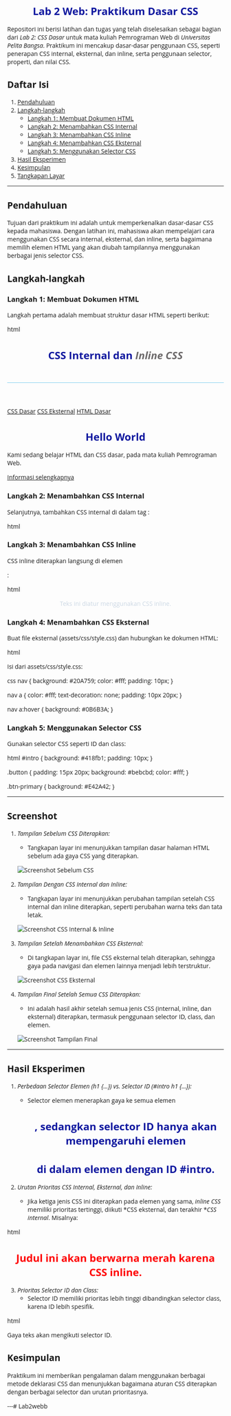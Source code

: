 # Lab 2 Web: Praktikum Dasar CSS

Repositori ini berisi latihan dan tugas yang telah diselesaikan sebagai bagian dari *Lab 2: CSS Dasar* untuk mata kuliah Pemrograman Web di *Universitas Pelita Bangsa*. Praktikum ini mencakup dasar-dasar penggunaan CSS, seperti penerapan CSS internal, eksternal, dan inline, serta penggunaan selector, properti, dan nilai CSS.

## Daftar Isi
1. [Pendahuluan](#pendahuluan)
2. [Langkah-langkah](#langkah-langkah)
   - [Langkah 1: Membuat Dokumen HTML](#langkah-1-membuat-dokumen-html)
   - [Langkah 2: Menambahkan CSS Internal](#langkah-2-menambahkan-css-internal)
   - [Langkah 3: Menambahkan CSS Inline](#langkah-3-menambahkan-css-inline)
   - [Langkah 4: Menambahkan CSS Eksternal](#langkah-4-menambahkan-css-eksternal)
   - [Langkah 5: Menggunakan Selector CSS](#langkah-5-menggunakan-selector-css)
3. [Hasil Eksperimen](#hasil-eksperimen)
4. [Kesimpulan](#kesimpulan)
5. [Tangkapan Layar](#tangkapan-layar)

---

## Pendahuluan

Tujuan dari praktikum ini adalah untuk memperkenalkan dasar-dasar CSS kepada mahasiswa. Dengan latihan ini, mahasiswa akan mempelajari cara menggunakan CSS secara internal, eksternal, dan inline, serta bagaimana memilih elemen HTML yang akan diubah tampilannya menggunakan berbagai jenis selector CSS.

## Langkah-langkah

### Langkah 1: Membuat Dokumen HTML
Langkah pertama adalah membuat struktur dasar HTML seperti berikut:

html
<!DOCTYPE html>
<html lang="en">
<head>
    <meta charset="UTF-8">
    <meta name="viewport" content="width=device-width, initial-scale=1.0">
    <title>CSS Dasar</title>
</head>
<body>
    <header>
        <h1>CSS Internal dan <i>Inline CSS</i></h1>
    </header>
    <nav>
        <a href="lab2_css_dasar.html">CSS Dasar</a>
        <a href="lab2_css_eksternal.html">CSS Eksternal</a>
        <a href="lab1_tag_dasar.html">HTML Dasar</a>
    </nav>
    <div id="intro">
        <h1>Hello World</h1>
        <p>Kami sedang belajar HTML dan CSS dasar, pada mata kuliah Pemrograman Web.</p>
        <a class="button btn-primary" href="#intro">Informasi selengkapnya</a>
    </div>
</body>
</html>


### Langkah 2: Menambahkan CSS Internal
Selanjutnya, tambahkan CSS internal di dalam tag <head>:

html
<style>
    body {
        font-family: 'Open Sans', sans-serif;
    }
    header {
        min-height: 80px;
        border-bottom: 1px solid #77CCEF;
    }
    h1 {
        font-size: 24px;
        color: #0F189F;
        text-align: center;
    }
    h1 i {
        color: #6d6a6b;
    }
</style>


### Langkah 3: Menambahkan CSS Inline
CSS inline diterapkan langsung di elemen <p>:

html
<p style="text-align: center; color: #ccd8e4;">Teks ini diatur menggunakan CSS inline.</p>


### Langkah 4: Menambahkan CSS Eksternal
Buat file eksternal (assets/css/style.css) dan hubungkan ke dokumen HTML:

html
<link rel="stylesheet" href="assets/css/style.css" type="text/css">


Isi dari assets/css/style.css:

css
nav {
    background: #20A759;
    color: #fff;
    padding: 10px;
}

nav a {
    color: #fff;
    text-decoration: none;
    padding: 10px 20px;
}

nav a:hover {
    background: #0B6B3A;
}


### Langkah 5: Menggunakan Selector CSS
Gunakan selector CSS seperti ID dan class:

html
#intro {
    background: #418fb1;
    padding: 10px;
}

.button {
    padding: 15px 20px;
    background: #bebcbd;
    color: #fff;
}

.btn-primary {
    background: #E42A42;
}

---
## Screenshot
1. *Tampilan Sebelum CSS Diterapkan:*
   - Tangkapan layar ini menunjukkan tampilan dasar halaman HTML sebelum ada gaya CSS yang diterapkan.

   ![Screenshot Sebelum CSS](assets/img/1.png)

2. *Tampilan Dengan CSS Internal dan Inline:*
   - Tangkapan layar ini menunjukkan perubahan tampilan setelah CSS internal dan inline diterapkan, seperti perubahan warna teks dan tata letak.

   ![Screenshot CSS Internal & Inline](assets/img/2.png)

3. *Tampilan Setelah Menambahkan CSS Eksternal:*
   - Di tangkapan layar ini, file CSS eksternal telah diterapkan, sehingga gaya pada navigasi dan elemen lainnya menjadi lebih terstruktur.

   ![Screenshot CSS Eksternal](assets/img/3.png)

4. *Tampilan Final Setelah Semua CSS Diterapkan:*
   - Ini adalah hasil akhir setelah semua jenis CSS (internal, inline, dan eksternal) diterapkan, termasuk penggunaan selector ID, class, dan elemen.
   
   ![Screenshot Tampilan Final](assets/img/4.png)
---
## Hasil Eksperimen
1. *Perbedaan Selector Elemen (h1 {...}) vs. Selector ID (#intro h1 {...}):*
   - Selector elemen menerapkan gaya ke semua elemen <h1>, sedangkan selector ID hanya akan mempengaruhi elemen <h1> di dalam elemen dengan ID #intro.

2. *Urutan Prioritas CSS Internal, Eksternal, dan Inline:*
   - Jika ketiga jenis CSS ini diterapkan pada elemen yang sama, *inline CSS* memiliki prioritas tertinggi, diikuti *CSS eksternal, dan terakhir **CSS internal*. Misalnya:

html
<h1 style="color: red;">Judul ini akan berwarna merah karena CSS inline.</h1>


3. *Prioritas Selector ID dan Class:*
   - Selector ID memiliki prioritas lebih tinggi dibandingkan selector class, karena ID lebih spesifik.

html
<p id="paragraf-1" class="text-paragraf">Gaya teks akan mengikuti selector ID.</p>


## Kesimpulan
Praktikum ini memberikan pengalaman dalam menggunakan berbagai metode deklarasi CSS dan menunjukkan bagaimana aturan CSS diterapkan dengan berbagai selector dan urutan prioritasnya.

---# Lab2webb
